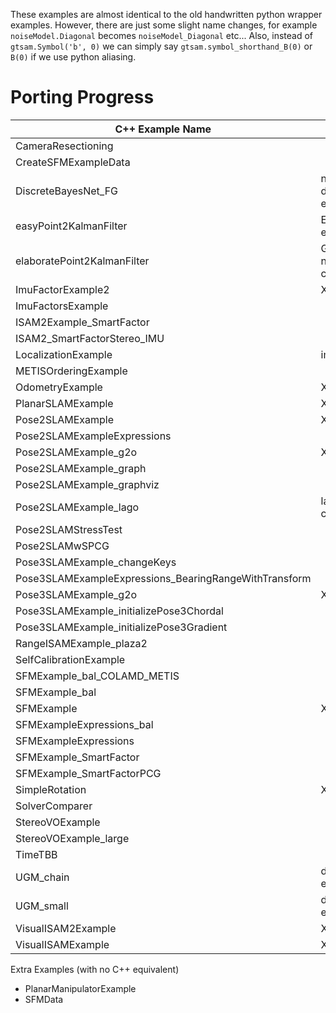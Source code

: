 These examples are almost identical to the old handwritten python wrapper
examples. However, there are just some slight name changes, for example
`noiseModel.Diagonal` becomes `noiseModel_Diagonal` etc...
Also, instead of `gtsam.Symbol('b', 0)` we can simply say `gtsam.symbol_shorthand_B(0)` or `B(0)` if we use python aliasing.

# Porting Progress

| C++ Example Name                                      | Ported |
|-------------------------------------------------------|--------|
| CameraResectioning                                    |        |
| CreateSFMExampleData                                  |        |
| DiscreteBayesNet_FG                                   | none of the required discrete functionality is exposed through cython |
| easyPoint2KalmanFilter                                | ExtendedKalmanFilter not exposed through cython |
| elaboratePoint2KalmanFilter                           | GaussianSequentialSolver not exposed through cython |
| ImuFactorExample2                                     | X      |
| ImuFactorsExample                                     |        |
| ISAM2Example_SmartFactor                              |        |
| ISAM2_SmartFactorStereo_IMU                           |        |
| LocalizationExample                                   | impossible? |
| METISOrderingExample                                  |        |
| OdometryExample                                       | X      |
| PlanarSLAMExample                                     | X      |
| Pose2SLAMExample                                      | X      |
| Pose2SLAMExampleExpressions                           |        |
| Pose2SLAMExample_g2o                                  | X      |
| Pose2SLAMExample_graph                                |        |
| Pose2SLAMExample_graphviz                             |        |
| Pose2SLAMExample_lago                                 | lago not exposed through cython |
| Pose2SLAMStressTest                                   |        |
| Pose2SLAMwSPCG                                        |        |
| Pose3SLAMExample_changeKeys                           |        |
| Pose3SLAMExampleExpressions_BearingRangeWithTransform |        |
| Pose3SLAMExample_g2o                                  | X      |
| Pose3SLAMExample_initializePose3Chordal               |        |
| Pose3SLAMExample_initializePose3Gradient              |        |
| RangeISAMExample_plaza2                               |        |
| SelfCalibrationExample                                |        |
| SFMExample_bal_COLAMD_METIS                           |        |
| SFMExample_bal                                        |        |
| SFMExample                                            | X      |
| SFMExampleExpressions_bal                             |        |
| SFMExampleExpressions                                 |        |
| SFMExample_SmartFactor                                |        |
| SFMExample_SmartFactorPCG                             |        |
| SimpleRotation                                        | X      |
| SolverComparer                                        |        |
| StereoVOExample                                       |        |
| StereoVOExample_large                                 |        |
| TimeTBB                                               |        |
| UGM_chain                                             | discrete functionality not exposed |
| UGM_small                                             | discrete functionality not exposed |
| VisualISAM2Example                                    | X      |
| VisualISAMExample                                     | X      |

Extra Examples (with no C++ equivalent)
- PlanarManipulatorExample
- SFMData
